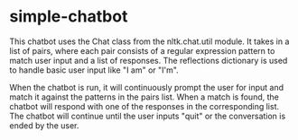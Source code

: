 # simple-chatbot

This chatbot uses the Chat class from the nltk.chat.util module. It takes in a list of pairs,
where each pair consists of a regular expression pattern to match user input and a list of responses. 
The reflections dictionary is used to handle basic user input like "I am" or "I'm".

When the chatbot is run, it will continuously prompt the user for input and match it against the patterns 
in the pairs list.
When a match is found, the chatbot will respond with one of the responses in the corresponding list. 
The chatbot will continue until the user inputs "quit" or the conversation is ended by the user.
